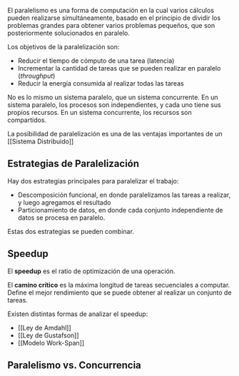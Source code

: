 El paralelismo es una forma de computación en la cual varios cálculos pueden realizarse simultáneamente, ​basado en el principio de dividir los problemas grandes para obtener varios problemas pequeños, que son posteriormente solucionados en paralelo.

Los objetivos de la paralelización son:

- Reducir el tiempo de cómputo de una tarea (latencia)
- Incrementar la cantidad de tareas que se pueden realizar en paralelo (*throughput*)
- Reducir la energía consumida al realizar todas las tareas

No es lo mismo un sistema paralelo, que un sistema concurrente. En un sistema paralelo, los procesos son independientes, y cada uno tiene sus propios recursos. En un sistema concurrente, los recursos son compartidos.

La posibilidad de paralelización es una de las ventajas importantes de un [[Sistema Distribuido]]

## Estrategias de Paralelización

Hay dos estrategias principales para paralelizar el trabajo:

- Descomposición funcional, en donde paralelizamos las tareas a realizar, y luego agregamos el resultado
- Particionamiento de datos, en donde cada conjunto independiente de datos se procesa en paralelo.

Estas dos estrategias se pueden combinar.

## Speedup

El **speedup** es el ratio de optimización de una operación.

El **camino crítico** es la máxima longitud de tareas secuenciales a computar. Define el mejor rendimiento que se puede obtener al realizar un conjunto de tareas.

Existen distintas formas de analizar el speedup:

- [[Ley de Amdahl]]
- [[Ley de Gustafson]]
- [[Modelo Work-Span]]

## Paralelismo vs. Concurrencia